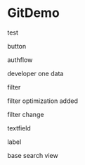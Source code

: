 # GitDemo
test

button

authflow

developer one data

filter

filter optimization added

filter change


textfield

label


base search view


